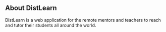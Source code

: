 
## About DistLearn

DistLearn is a web application for the remote mentors and teachers to reach and tutor their students all around the world.
